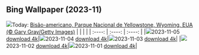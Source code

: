 ## Bing Wallpaper (2023-11)
![](https://global.bing.com/th?id=OHR.BisonSnow_PT-BR5474205196_UHD.jpg&w=1000)Today: [Bisão-americano, Parque Nacional de Yellowstone, Wyoming, EUA (© Gary Gray/Getty Images)](https://global.bing.com/th?id=OHR.BisonSnow_PT-BR5474205196_UHD.jpg)
|      |      |      |
| :----: | :----: | :----: |
|![](https://global.bing.com/th?id=OHR.BisonSnow_PT-BR5474205196_UHD.jpg&pid=hp&w=384&h=216&rs=1&c=4)2023-11-05 [download 4k](https://global.bing.com/th?id=OHR.BisonSnow_PT-BR5474205196_UHD.jpg)|![](https://global.bing.com/th?id=OHR.SeaNettles_PT-BR5271291452_UHD.jpg&pid=hp&w=384&h=216&rs=1&c=4)2023-11-04 [download 4k](https://global.bing.com/th?id=OHR.SeaNettles_PT-BR5271291452_UHD.jpg)|![](https://global.bing.com/th?id=OHR.DeathValleySalt_PT-BR1340047933_UHD.jpg&pid=hp&w=384&h=216&rs=1&c=4)2023-11-03 [download 4k](https://global.bing.com/th?id=OHR.DeathValleySalt_PT-BR1340047933_UHD.jpg)|
|![](https://global.bing.com/th?id=OHR.HautBarr_PT-BR1136803227_UHD.jpg&pid=hp&w=384&h=216&rs=1&c=4)2023-11-02 [download 4k](https://global.bing.com/th?id=OHR.HautBarr_PT-BR1136803227_UHD.jpg)|![](https://global.bing.com/th?id=OHR.HalloweenPorchAI_PT-BR0951998014_UHD.jpg&pid=hp&w=384&h=216&rs=1&c=4)2023-11-01 [download 4k](https://global.bing.com/th?id=OHR.HalloweenPorchAI_PT-BR0951998014_UHD.jpg)|